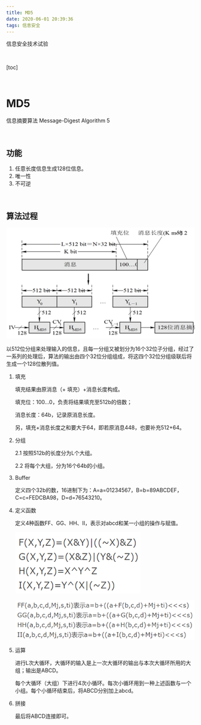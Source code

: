 ```yaml
---
title: MD5
date: 2020-06-01 20:39:36
tags: 信息安全
---
```




信息安全技术试验

<!--more-->

<!-- toc -->

<br/>

[toc]

<br/>

# MD5

信息摘要算法 Message-Digest Algorithm 5

<br/>

## 功能

1. 任意长度信息生成128位信息。
2. 唯一性
3. 不可逆

<br/>

## 算法过程

![MD5](MD5/MD5.png)

以512位分组来处理输入的信息，且每一分组又被划分为16个32位子分组，经过了一系列的处理后，算法的输出由四个32位分组组成，将这四个32位分组级联后将生成一个128位散列值。

1. 填充

	填充结果由原消息（+ 填充）+消息长度构成。

	填充位：100…0，负责将结果填充至512b的倍数；

	消息长度：64b，记录原消息长度。

	另，填充+消息长度之和要大于64，即若原消息448，也要补充512+64。

2. 分组

	2.1 按照512b的长度分为L个大组。

	2.2 将每个大组，分为16个64b的小组。

3. Buffer

	定义四个32b的数，16进制下为：A=a=01234567，B=b=89ABCDEF，C=c=FEDCBA98，D=d=76543210。

4. 定义函数

	定义4种函数FF、GG、HH、II，表示对abcd和某一小组的操作与赋值。

	![FGHI](MD5/FGHI.png)

	![FFGGHHII](MD5/FFGGHHII.png)

5. 运算

	进行L次大循环，大循环的输入是上一次大循环的输出与本次大循环所用的大组；输出是ABCD。

	每个大循环（大组）下进行4次小循环。每次小循环用到一种上述函数与一个小组。每个小循环结束后，将ABCD分别加上abcd。

6. 拼接

	最后将ABCD连接即可。

